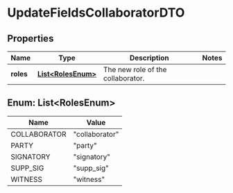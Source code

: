 # UpdateFieldsCollaboratorDTO

## Properties
Name | Type | Description | Notes
------------ | ------------- | ------------- | -------------
**roles** | [**List&lt;RolesEnum&gt;**](#List&lt;RolesEnum&gt;) | The new role of the collaborator. | 

<a name="List<RolesEnum>"></a>
## Enum: List&lt;RolesEnum&gt;
Name | Value
---- | -----
COLLABORATOR | &quot;collaborator&quot;
PARTY | &quot;party&quot;
SIGNATORY | &quot;signatory&quot;
SUPP_SIG | &quot;supp_sig&quot;
WITNESS | &quot;witness&quot;

